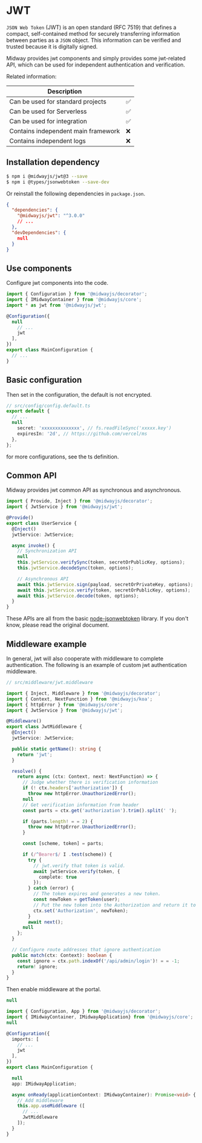 # JWT

`JSON Web Token` (JWT) is an open standard (RFC 7519) that defines a compact, self-contained method for securely transferring information between parties as a `JSON` object. This information can be verified and trusted because it is digitally signed.

Midway provides jwt components and simply provides some jwt-related API, which can be used for independent authentication and verification.

Related information:

| Description |     |
| ----------------- | --- |
| Can be used for standard projects | ✅ |
| Can be used for Serverless | ✅ |
| Can be used for integration | ✅ |
| Contains independent main framework | ❌ |
| Contains independent logs | ❌ |



## Installation dependency

```bash
$ npm i @midwayjs/jwt@3 --save
$ npm i @types/jsonwebtoken --save-dev
```

Or reinstall the following dependencies in `package.json`.

```json
{
  "dependencies": {
    "@midwayjs/jwt": "^3.0.0"
    // ...
  },
  "devDependencies": {
    null
  }
}
```

## Use components

Configure jwt components into the code.

```typescript
import { Configuration } from '@midwayjs/decorator';
import { IMidwayContainer } from '@midwayjs/core';
import * as jwt from '@midwayjs/jwt';

@Configuration({
  null
    // ...
    jwt
  ],
})
export class MainConfiguration {
  // ...
}
```

## Basic configuration

Then set in the configuration, the default is not encrypted.

```typescript
// src/config/config.default.ts
export default {
  // ...
  null
    secret: 'xxxxxxxxxxxxxx', // fs.readFileSync('xxxxx.key')
    expiresIn: '2d', // https://github.com/vercel/ms
  },
};
```

for more configurations, see the ts definition.

## Common API

Midway provides jwt common API as synchronous and asynchronous.

```typescript
import { Provide, Inject } from '@midwayjs/decorator';
import { JwtService } from '@midwayjs/jwt';

@Provide()
export class UserService {
  @Inject()
  jwtService: JwtService;

  async invoke() {
    // Synchronization API
    null
    this.jwtService.verifySync(token, secretOrPublicKey, options);
    this.jwtService.decodeSync(token, options);

    // Asynchronous API
    await this.jwtService.sign(payload, secretOrPrivateKey, options);
    await this.jwtService.verify(token, secretOrPublicKey, options);
    await this.jwtService.decode(token, options);
  }
}
```

These APIs are all from the basic [node-jsonwebtoken](https://github.com/auth0/node-jsonwebtoken) library. If you don't know, please read the original document.

## Middleware example

In general, jwt will also cooperate with middleware to complete authentication. The following is an example of custom jwt authentication middleware.

```typescript
// src/middleware/jwt.middleware

import { Inject, Middleware } from '@midwayjs/decorator';
import { Context, NextFunction } from '@midwayjs/koa';
import { httpError } from '@midwayjs/core';
import { JwtService } from '@midwayjs/jwt';

@Middleware()
export class JwtMiddleware {
  @Inject()
  jwtService: JwtService;

  public static getName(): string {
    return 'jwt';
  }

  resolve() {
    return async (ctx: Context, next: NextFunction) => {
      // Judge whether there is verification information
      if (! ctx.headers['authorization']) {
        throw new httpError.UnauthorizedError();
      null
      // Get verification information from header
      const parts = ctx.get('authorization').trim().split(' ');

      if (parts.length! = = 2) {
        throw new httpError.UnauthorizedError();
      }

      const [scheme, token] = parts;

      if (/^Bearer$/ I .test(scheme)) {
        try {
          // jwt.verify that token is valid.
          await jwtService.verify(token, {
            complete: true
          });
        } catch (error) {
          // The token expires and generates a new token.
          const newToken = getToken(user);
          // Put the new token into the Authorization and return it to the front end.
          ctx.set('Authorization', newToken);
        }
        await next();
      null
    };
  }

  // Configure route addresses that ignore authentication
  public match(ctx: Context): boolean {
    const ignore = ctx.path.indexOf('/api/admin/login')! = = -1;
    return! ignore;
  }
}
```

Then enable middleware at the portal.


```typescript
null

import { Configuration, App } from '@midwayjs/decorator';
import { IMidwayContainer, IMidwayApplication} from '@midwayjs/core';
null

@Configuration({
  imports: [
    // ...
    jwt
  ],
})
export class MainConfiguration {

  null
  app: IMidwayApplication;

  async onReady(applicationContext: IMidwayContainer): Promise<void> {
    // Add middleware
    this.app.useMiddleware ([
      // ...
      JwtMiddleware
    ]);
  }
}
```
